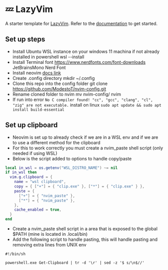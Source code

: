# 💤 LazyVim

A starter template for [LazyVim](https://github.com/LazyVim/LazyVim).
Refer to the [documentation](https://lazyvim.github.io/installation) to get started.

## Set up steps

- Install Ubuntu WSL instance on your windows 11 machina if not already installed in powershell wsl --install
- Install Terminal font https://www.nerdfonts.com/font-downloads JetBrainsMono Nerd Font
- Install neovim [docs link](https://github.com/neovim/neovim/wiki/Installing-Neovim/921fe8c40c34dd1f3fb35d5b48c484db1b8ae94b#linux)
- Create .config directory mkdir ~/.config
- Clone this repo into the config folder git clone https://github.com/ModestoT/nvim-config.git
- Rename cloned folder to nvim mv nvim-config/ nvim
- If run into error `No C compiler found! "cc", "gcc", "clang", "cl", "zig" are not executable.` install on linux `sudo apt update && sudo apt install build-essential`

## Set up clipboard

- Neovim is set up to already check if we are in a WSL env and if we are to use a different method for the clipboard
- For this to work correctly you must create a nvim_paste shell script (only needed if using WSL)
- Below is the script added to options to handle copy/paste

```lua
local in_wsl = os.getenv("WSL_DISTRO_NAME") ~= nil
if in_wsl then
  vim.g.clipboard = {
    name = "wsl clipboard",
    copy = { ["+"] = { "clip.exe" }, ["*"] = { "clip.exe" } },
    paste = {
      ["+"] = { "nvim_paste" },
      ["*"] = { "nvim_paste" },
    },
    cache_enabled = true,
  }
end
```

- Create a nvim_paste shell script in a area that is exposed to the global $PATH (mine is located in .local/bin)
- Add the following script to handle pasting, this will handle pasting and removing extra lines from UNIX env

```
#!/bin/sh

powershell.exe Get-Clipboard | tr -d '\r' | sed -z '$ s/\n$//'
```
